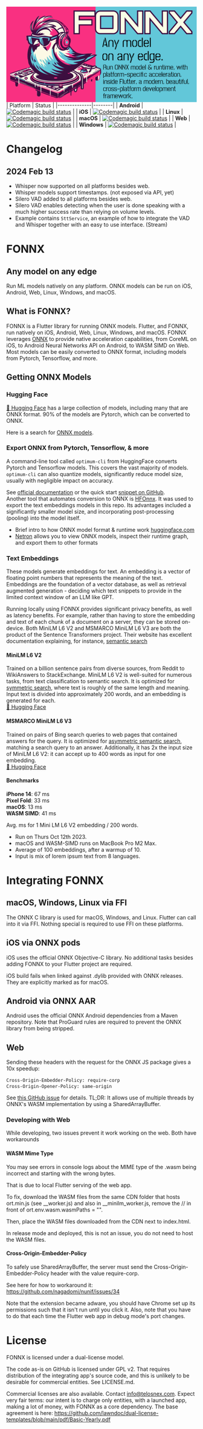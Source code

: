 <img src="header.png"
     alt="FONNX image header, bird like Flutter mascot DJing. Text reads: FONNX. Any model
on any edge. Run ONNX model & runtime, with platform-specific acceleration,  inside Flutter, a modern, beautiful, cross-platform development
framework."
     style="float: left; margin-right: 0px;" />
| Platform     | Status |
|--------------|--------|
| __Android__  | [![Codemagic build status](https://api.codemagic.io/apps/652897766ee3f7af8490a79f/android-build/status_badge.svg)](https://codemagic.io/app/652897766ee3f7af8490a79f/android-build/latest_build) |
| __iOS__  | [![Codemagic build status](https://api.codemagic.io/apps/652897766ee3f7af8490a79f/ios-build/status_badge.svg)](https://codemagic.io/app/652897766ee3f7af8490a79f/ios-build/latest_build) |
| __Linux__    | [![Codemagic build status](https://api.codemagic.io/apps/652897766ee3f7af8490a79f/linux-build/status_badge.svg)](https://codemagic.io/app/652897766ee3f7af8490a79f/linux-build/latest_build) |
| __macOS__ | [![Codemagic build status](https://api.codemagic.io/apps/652897766ee3f7af8490a79f/macos-build/status_badge.svg)](https://codemagic.io/app/652897766ee3f7af8490a79f/macos-build/latest_build) |
| __Web__  | [![Codemagic build status](https://api.codemagic.io/apps/652897766ee3f7af8490a79f/web-build/status_badge.svg)](https://codemagic.io/app/652897766ee3f7af8490a79f/web-build/latest_build) |
| __Windows__  | [![Codemagic build status](https://api.codemagic.io/apps/652897766ee3f7af8490a79f/windows-build/status_badge.svg)](https://codemagic.io/app/652897766ee3f7af8490a79f/windows-build/latest_build) |

# Changelog

## 2024 Feb 13

- Whisper now supported on all platforms besides web.
- Whisper models support timestamps. (not exposed via API, yet)
- Silero VAD added to all platforms besides web.
- Silero VAD enables detecting when the user is done speaking with a much higher success rate than relying on volume levels.
- Example contains `SttService`, an example of how to integrate the VAD and Whisper together with an easy to use interface. (Stream<String>)

# FONNX

## Any model on any edge

Run ML models natively on any platform. ONNX models can be run on iOS, Android, Web, Linux, Windows, and macOS.

## What is FONNX?

FONNX is a Flutter library for running ONNX models.
Flutter, and FONNX, run natively on iOS, Android, Web, Linux, Windows, and macOS.
FONNX leverages [ONNX](https://onnx.ai/) to provide native acceleration capabilities, from CoreML on iOS, to Android Neural Networks API on Android, to WASM SIMD on Web.
Most models can be easily converted to ONNX format, including models from Pytorch, Tensorflow, and more.

## Getting ONNX Models

### Hugging Face

[🤗 Hugging Face](https://huggingface.co/models) has a large collection of models, including many that are ONNX format. 90% of the models are Pytorch, which can be converted to ONNX.

Here is a search for [ONNX models](https://huggingface.co/models?sort=trending&search=onnx).

### Export ONNX from Pytorch, Tensorflow, & more

A command-line tool called `optimum-cli` from HuggingFace converts Pytorch and Tensorflow models. This covers the vast majority of models. `optimum-cli` can also quantize models, significantly reduce model size, usually with negligible impact on accuracy.

See [official documentation](https://huggingface.co/docs/optimum/exporters/onnx/usage_guides/export_a_model) or the
quick start [snippet on GitHub](https://github.com/huggingface/optimum#run-the-exported-model-using-onnx-runtime).  
Another tool that automates conversion to ONNX is [HFOnnx](https://neuml.github.io/txtai/pipeline/train/hfonnx/). It was used to export the text embeddings models in this repo. Its advantages included a significantly smaller model size, and incorporating post-processing (pooling) into the model itself.

- Brief intro to how ONNX model format & runtime work [huggingface.com](https://huggingface.co/docs/optimum/onnxruntime/concept_guides/onnx)
- [Netron](https://netron.app/) allows you to view ONNX models, inspect their runtime graph, and export them to other formats

### Text Embeddings

These models generate embeddings for text.
An embedding is a vector of floating point numbers that represents the meaning of the text.  
Embeddings are the foundation of a vector database, as well as retrieval augmented generation - deciding which text snippets to provide in the limited context window of an LLM like GPT.

Running locally using FONNX provides significant privacy benefits, as well as latency benefits.
For example, rather than having to store the embedding and text of each chunk of a document on a server, they can be stored on-device.
Both MiniLM L6 V2 and MSMARCO MiniLM L6 V3 are both the product of the Sentence Transformers project. Their website has excellent documentation explaining, for instance, [semantic search](https://www.sbert.net/examples/applications/semantic-search/README.html)

#### MiniLM L6 V2

Trained on a billion sentence pairs from diverse sources, from Reddit to WikiAnswers to StackExchange.
MiniLM L6 V2 is well-suited for numerous tasks, from text classification to semantic search.
It is optimized for [symmetric search](https://www.sbert.net/examples/applications/semantic-search/README.html#symmetric-vs-asymmetric-semantic-search), where text is roughly of the same length and meaning.
Input text is divided into approximately 200 words, and an embedding is generated for each.  
[🤗 Hugging Face](https://huggingface.co/sentence-transformers/all-MiniLM-L6-v2)

#### MSMARCO MiniLM L6 V3

Trained on pairs of Bing search queries to web pages that contained answers for the query.
It is optimized for [asymmetric semantic search](https://www.sbert.net/examples/applications/semantic-search/README.html#symmetric-vs-asymmetric-semantic-search), matching a search query to an answer.
Additionally, it has 2x the input size of MiniLM L6 V2: it can accept up to 400 words as input for one embedding.  
[🤗 Hugging Face](https://huggingface.co/sentence-transformers/msmarco-MiniLM-L-6-v3/tree/main)

#### Benchmarks

**iPhone 14**: 67 ms  
**Pixel Fold**: 33 ms  
**macOS**: 13 ms  
**WASM SIMD**: 41 ms

Avg. ms for 1 Mini LM L6 V2 embedding / 200 words.

- Run on Thurs Oct 12th 2023.
- macOS and WASM-SIMD runs on MacBook Pro M2 Max.
- Average of 100 embeddings, after a warmup of 10.
- Input is mix of lorem ipsum text from 8 languages.

# Integrating FONNX

## macOS, Windows, Linux via FFI

The ONNX C library is used for macOS, Windows, and Linux.
Flutter can call into it via FFI. Nothing special is required to use FFI on these platforms.

## iOS via ONNX pods

iOS uses the official ONNX Objective-C library. No additional tasks besides adding FONNX to your Flutter project are required.

iOS build fails when linked against .dylib provided with ONNX releases. They are explicitly marked as for macOS.

## Android via ONNX AAR

Android uses the official ONNX Android dependencies from a Maven repository. Note that ProGuard rules are required to prevent the ONNX library from being stripped.

## Web

Sending these headers with the request for the ONNX JS package gives a 10x speedup:

```
Cross-Origin-Embedder-Policy: require-corp
Cross-Origin-Opener-Policy: same-origin
```

See [this GitHub issue](https://github.com/nagadomi/nunif/issues/34) for details. TL;DR: It allows use of multiple threads by ONNX's WASM implementation by using a SharedArrayBuffer.

### Developing with Web

While developing, two issues prevent it work working on the web.
Both have workarounds

#### WASM Mime Type

You may see errors in console logs about the MIME type of the
.wasm being incorrect and starting with the wrong bytes.

That is due to local Flutter serving of the web app.

To fix, download the WASM files from the same CDN folder that hosts ort.min.js
(see _\_worker.js) and also in _\_minilm_worker.js, remove the // in front of ort.env.wasm.wasmPaths = "".

Then, place the WASM files downloaded from the CDN next to index.html.

In release mode and deployed, this is not an issue, you do not need to host the WASM files.

#### Cross-Origin-Embedder-Policy

To safely use SharedArrayBuffer, the server must send the Cross-Origin-Embedder-Policy header with the value require-corp.

See here for how to workaround it: https://github.com/nagadomi/nunif/issues/34

Note that the extension became adware, you should have Chrome set up its
permissions such that it isn't run until you click it. Also, note that you have to do
that each time the Flutter web app in debug mode's port changes.

# License

FONNX is licensed under a dual-license model.

The code as-is on GitHub is licensed under GPL v2. That requires distribution of the integrating app's source code, and this is unlikely to be desirable for commercial entities. See LICENSE.md.

Commercial licenses are also available. Contact info@telosnex.com. Expect very fair terms: our intent is to charge only entities, with a launched app, making a lot of money, with FONNX as a core dependency. The base agreement is here: https://github.com/lawndoc/dual-license-templates/blob/main/pdf/Basic-Yearly.pdf
